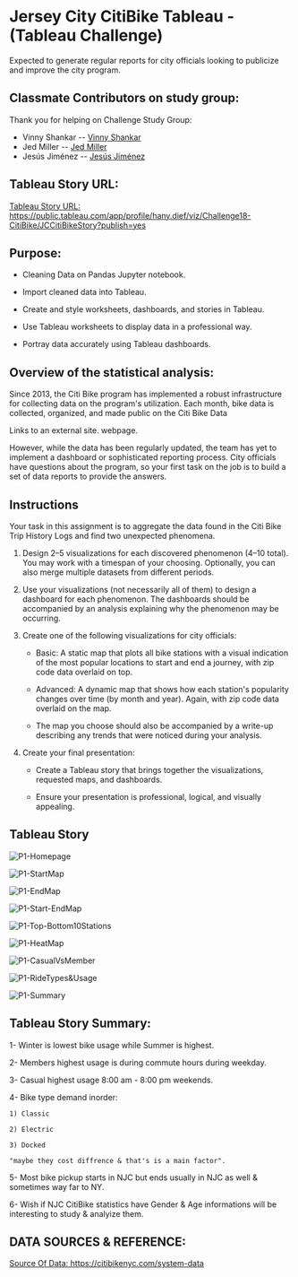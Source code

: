 # Jersey City CitiBike Tableau - (Tableau Challenge)
Expected to generate regular reports for city officials looking to publicize and improve the city program.

## Classmate Contributors on study group: 
Thank you for helping on Challenge Study Group:
- Vinny Shankar -- [Vinny Shankar](https://github.com/VinnyShankar)
- Jed Miller -- [Jed Miller](https://github.com/Jed-Miller)
- Jesús Jiménez -- [Jesús Jiménez](https://github.com/JesusJimenez3318)

## Tableau Story URL:
[Tableau Story URL: ](https://public.tableau.com/app/profile/hany.dief/viz/Challenge18-CitiBike/JCCitiBikeStory?publish=yes)
https://public.tableau.com/app/profile/hany.dief/viz/Challenge18-CitiBike/JCCitiBikeStory?publish=yes


## Purpose:

- Cleaning Data on Pandas Jupyter notebook.
  
- Import cleaned data into Tableau.
  
- Create and style worksheets, dashboards, and stories in Tableau.
  
- Use Tableau worksheets to display data in a professional way.
  
- Portray data accurately using Tableau dashboards.
  

## Overview of the statistical analysis:

Since 2013, the Citi Bike program has implemented a robust infrastructure for collecting data on the program's utilization. Each month, bike data is collected, organized, and made public on the Citi Bike Data

Links to an external site. webpage.

However, while the data has been regularly updated, the team has yet to implement a dashboard or sophisticated reporting process. City officials have questions about the program, so your first task on the job is to build a set of data reports to provide the answers.

## Instructions

Your task in this assignment is to aggregate the data found in the Citi Bike Trip History Logs and find two unexpected phenomena.

1)  Design 2–5 visualizations for each discovered phenomenon (4–10 total). You may work with a timespan of your choosing. Optionally, you can also merge multiple datasets from different periods.

2)  Use your visualizations (not necessarily all of them) to design a dashboard for each phenomenon. The dashboards should be accompanied by an analysis explaining why the phenomenon may be occurring.

3)  Create one of the following visualizations for city officials:

    - Basic: A static map that plots all bike stations with a visual indication of the most popular locations to start and end a journey, with zip code data overlaid on top.

    - Advanced: A dynamic map that shows how each station's popularity changes over time (by month and year). Again, with zip code data overlaid on the map.

    - The map you choose should also be accompanied by a write-up describing any trends that were noticed during your analysis.

4)  Create your final presentation:

    - Create a Tableau story that brings together the visualizations, requested maps, and dashboards.

    - Ensure your presentation is professional, logical, and visually appealing.


## Tableau Story

![P1-Homepage](https://github.com/hanydief/New_York_CitiBike-Tableau-challenge/blob/main/ScreenCaptures/Tableau_HomePage.png)

![P1-StartMap](https://github.com/hanydief/New_York_CitiBike-Tableau-challenge/blob/main/ScreenCaptures/Tableau_StartedMap.png)

![P1-EndMap](https://github.com/hanydief/New_York_CitiBike-Tableau-challenge/blob/main/ScreenCaptures/Tableau_EndedMap.png)

![P1-Start-EndMap](https://github.com/hanydief/New_York_CitiBike-Tableau-challenge/blob/main/ScreenCaptures/Tableau_StartedEndedMap.png)

![P1-Top-Bottom10Stations](https://github.com/hanydief/New_York_CitiBike-Tableau-challenge/blob/main/ScreenCaptures/Top_Bottom_10_Stations.png)

![P1-HeatMap](https://github.com/hanydief/New_York_CitiBike-Tableau-challenge/blob/main/ScreenCaptures/Tableau_HeatMap.png)

![P1-CasualVsMember](https://github.com/hanydief/New_York_CitiBike-Tableau-challenge/blob/main/ScreenCaptures/Tableau_CasualVsMember.png)

![P1-RideTypes&Usage](https://github.com/hanydief/New_York_CitiBike-Tableau-challenge/blob/main/ScreenCaptures/Tableau_RideTypes&Usage.png)

![P1-Summary](https://github.com/hanydief/New_York_CitiBike-Tableau-challenge/blob/main/ScreenCaptures/Tableau_Summary.png)


## Tableau Story Summary:

1- Winter is lowest bike usage while Summer is highest.

2- Members highest usage is during commute hours during weekday.

3- Casual highest usage 8:00 am - 8:00 pm weekends.

4- Bike type demand inorder: 

    1) Classic
    
    2) Electric
    
    3) Docked
    
    "maybe they cost diffrence & that's is a main factor".
    
5- Most bike pickup starts in NJC but ends usually in NJC as well & sometimes way far to NY.

6- Wish if NJC CitiBike statistics have Gender & Age informations will be interesting to study & analyize them.


## DATA SOURCES & REFERENCE: 
[Source Of Data: ](https://citibikenyc.com/system-data)
https://citibikenyc.com/system-data
